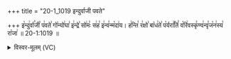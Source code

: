 +++
title = "20-1_1019 इन्दुर्वाजी पवते"

+++
इ꣡न्दु꣢र्वा꣣जी꣡ प꣢वते꣣ गो꣡न्यो꣢घा꣣ इ꣢न्द्रे꣣ सो꣢मः꣣ स꣢ह꣣ इ꣢न्व꣣न्म꣡दा꣢य। ह꣢न्ति꣣ र꣢क्षो꣣ बा꣡ध꣢ते꣣ प꣡र्यरा꣢꣯तिं꣣ व꣡रि꣢वस्कृ꣣ण्व꣢न्वृ꣣ज꣡न꣢स्य꣣ रा꣡जा꣢ ॥ 20-1:1019 ॥

<details><summary>विस्वर-मूलम् (VC)</summary>

इन्दुर्वाजी पवते गोन्योघा इन्द्रे सोमः सह इन्वन्मदाय । हन्ति रक्षो बाधते पर्यरातिं वरिवस्कृण्वन्वृजनस्य राजा ॥१०१९॥
</details>